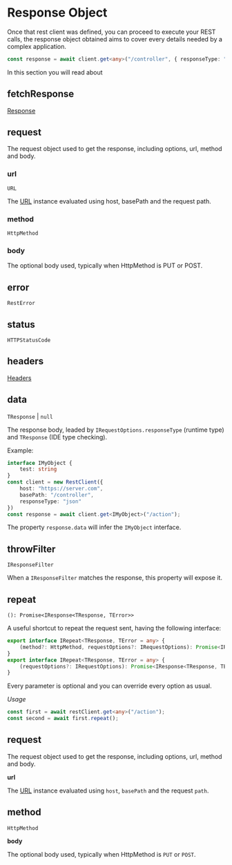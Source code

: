 
# Response Object

Once that rest client was defined, you can proceed to execute your REST calls, the response object obtained aims to cover every details needed by a complex application.

```typescript
const response = await client.get<any>("/controller", { responseType: "json" })
```

In this section you will read about

## fetchResponse

[Response](https://developer.mozilla.org/en-US/docs/Web/API/Response)

## request

The request object used to get the response, including options, url, method and body.

### url

`URL`

The [URL](https://developer.mozilla.org/en-US/docs/Web/API/URL/URL) instance evaluated using host, basePath and the request path.

### method

`HttpMethod`

### body

The optional body used, typically when HttpMethod is PUT or POST.

## error

`RestError`

## status

`HTTPStatusCode`

## headers

[Headers](https://developer.mozilla.org/en-US/docs/Web/API/Fetch_API/Using_Fetch#Headers)

## data

`TResponse` | `null`


The response body, leaded by `IRequestOptions.responseType` (runtime type) and `TResponse` (IDE type checking).

Example:

```typescript
interface IMyObject {
	test: string
}
const client = new RestClient({
	host: "https://server.com",
	basePath: "/controller",
	responseType: "json"
})
const response = await client.get<IMyObject>("/action");
```

The property `response.data` will infer the `IMyObject` interface.

## throwFilter

`IResponseFilter`

When a `IResponseFilter` matches the response, this property will expose it.

## repeat

`(): Promise<IResponse<TResponse, TError>>`

A useful shortcut to repeat the request sent, having the following interface:

```typescript
export interface IRepeat<TResponse, TError = any> {
	(method?: HttpMethod, requestOptions?: IRequestOptions): Promise<IResponse<TResponse, TError>>
}
export interface IRepeat<TResponse, TError = any> {
	(requestOptions?: IRequestOptions): Promise<IResponse<TResponse, TError>>
}
```

Every parameter is optional and you can override every option as usual.

*Usage*
```typescript
const first = await restClient.get<any>("/action");
const second = await first.repeat();
```

## request

The request object used to get the response, including options, url, method and body.

**url**

The [URL](https://developer.mozilla.org/en-US/docs/Web/API/URL/URL) instance evaluated using `host`, `basePath` and the request `path`.

## method

`HttpMethod`

**body**

The optional body used, typically when HttpMethod is `PUT` or `POST`.
